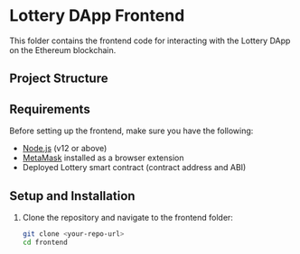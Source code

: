 # Lottery DApp Frontend

This folder contains the frontend code for interacting with the Lottery DApp on the Ethereum blockchain.

## Project Structure


## Requirements

Before setting up the frontend, make sure you have the following:

- [Node.js](https://nodejs.org/en/) (v12 or above)
- [MetaMask](https://metamask.io/) installed as a browser extension
- Deployed Lottery smart contract (contract address and ABI)

## Setup and Installation

1. Clone the repository and navigate to the frontend folder:

   ```bash
   git clone <your-repo-url>
   cd frontend
